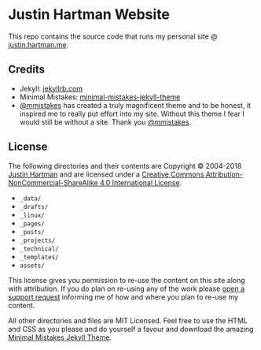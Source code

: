 # Justin Hartman Website
This repo contains the source code that runs my personal site @ [justin.hartman.me][site]. 

## Credits

* Jekyll: [jekyllrb.com][jekyll]
* Minimal Mistakes: [minimal-mistakes-jekyll-theme][mm]
* [@mmistakes][mmistakes] has created a truly magnificent theme and to be honest, it inspired me to really put effort into my site. Without this theme I fear I would still be without a site. Thank you [@mmistakes][mmistakes].

## License

The following directories and their contents are Copyright &copy; 2004-2018 <a rel="author" href="http://justin.hartman.me">Justin Hartman</a> and are licensed under a <a rel="license external" href="http://creativecommons.org/licenses/by-nc-sa/4.0/">Creative Commons Attribution-NonCommercial-ShareAlike 4.0 International License</a>. 

* `_data/`
* `_drafts/`
* `_linux/`
* `_pages/`
* `_posts/`
* `_projects/`
* `_technical/`
* `_templates/`
* `assets/`

This license gives you permission to re-use the content on this site along with attribution. If you do plan on re-using any of the work please [open a support request][issue] informing me of how and where you plan to re-use my content.

All other directories and files are MIT Licensed. Feel free to use the HTML and CSS as you please and do yourself a favour and download the amazing [Minimal Mistakes Jekyll Theme][mm].  

[site]: https://justin.hartman.me
[email]: mailto:justin@hartman.me?subject=Content+Attribution
[issue]: https://github.com/justinhartman/justinhartman.github.io/issues/new
[mm]: https://mademistakes.com/work/minimal-mistakes-jekyll-theme/
[jekyll]: https://jekyllrb.com
[mmistakes]: https://github.com/mmistakes
